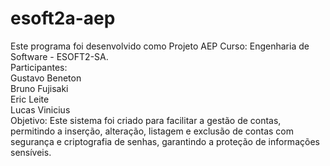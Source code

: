 # esoft2a-aep
Este programa foi desenvolvido como Projeto AEP Curso: Engenharia de Software - ESOFT2-SA.  
Participantes:  
Gustavo Beneton  
Bruno Fujisaki   
Eric Leite      
Lucas Vinicius  
Objetivo:
Este sistema foi criado para facilitar a gestão de contas,
permitindo a inserção, alteração, listagem e exclusão de
contas com segurança e criptografia de senhas, garantindo
a proteção de informações sensíveis.
